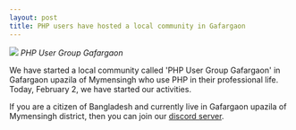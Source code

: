 ```yaml
---
layout: post
title: PHP users have hosted a local community in Gafargaon 
---
```

![](https://raw.githubusercontent.com/sakhsain/sakhsain.github.io/master/images/phpuggafaon.png)
*PHP User Group Gafargaon*

We have started a local community called 'PHP User Group Gafargaon' in Gafargaon upazila of Mymensingh who use PHP in their professional life. Today, February 2, we have started our activities.

If you are a citizen of Bangladesh and currently live in Gafargaon upazila of Mymensingh district, then you can join our <a href="https://discord.gg/xHhu5A3u">discord server</a>.

